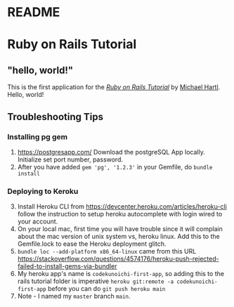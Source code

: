 # README

# Ruby on Rails Tutorial

## "hello, world!"

This is the first application for the
[*Ruby on Rails Tutorial*](https://www.railstutorial.org/)
by [Michael Hartl](https://www.michaelhartl.com/). Hello, world!

## Troubleshooting Tips

### Installing pg gem 
1. https://postgresapp.com/ Download the postgreSQL App locally. Initialize set port number, password.
2. After you have added `gem 'pg', '1.2.3'` in your Gemfile, do `bundle install`

### Deploying to Keroku
3. Install Heroku CLI from https://devcenter.heroku.com/articles/heroku-cli follow the instruction to setup heroku autocomplete with login wired to your account.
4. On your local mac, first time you will have trouble since it will complain about the mac version of unix system vs, heroku linux. Add this to the Gemfile.lock to ease the Heroku deployment glitch. 
5. `bundle loc --add-platform x86_64-linux` came from this URL https://stackoverflow.com/questions/4574176/heroku-push-rejected-failed-to-install-gems-via-bundler
6. My heroku app's name is `codekunoichi-first-app`, so adding this to the rails tutorial folder is imperative `heroku git:remote -a codekunoichi-first-app` before you can do `git push heroku main`
7. Note - I named my `master` branch `main`.

